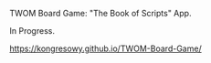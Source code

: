 
TWOM Board Game: "The Book of Scripts" App.

In Progress.

https://kongresowy.github.io/TWOM-Board-Game/

